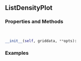 ## <a id="McUtils.Plots.Plots.ListDensityPlot">ListDensityPlot</a>


### Properties and Methods
<a id="McUtils.Plots.Plots.ListDensityPlot.__init__">&nbsp;</a>
```python
__init__(self, griddata, **opts): 
```

### Examples
